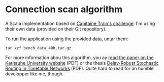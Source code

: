 Connection scan algorithm
=========================

A Scala implementation based on [Capitaine Train's challenge](https://github.com/capitainetrain/csa-challenge). I'm using their own data (provided on their Git repository).

To run the application using the provided data, untar them:

    tar xzf bench_data_48h.tar.gz


For more information abou this algorithm, you ay [read the paper on the Karlsruhe University website](http://i11www.iti.uni-karlsruhe.de/extra/publications/dpsw-isftr-13.pdf) (PDF) or the thesis [Delay-Robust Stochastic Routing In Timetable Networks](http://i11www.iti.uni-karlsruhe.de/_media/teaching/theses/da-strasser12.pdf) (PDF). Quite hard to read for an humble developper like me, though.


